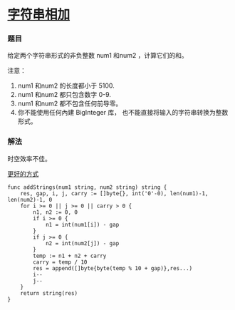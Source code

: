# [字符串相加](https://leetcode-cn.com/problems/add-strings/)

### 题目

给定两个字符串形式的非负整数 num1 和num2 ，计算它们的和。

注意：

1. num1 和num2 的长度都小于 5100.
2. num1 和num2 都只包含数字 0-9.
3. num1 和num2 都不包含任何前导零。
4. 你不能使用任何內建 BigInteger 库， 也不能直接将输入的字符串转换为整数形式。

### 解法
时空效率不佳。

[更好的方式](https://github.com/aQuaYi/LeetCode-in-Go/blob/master/Algorithms/0415.add-strings/add-strings.go)

```
func addStrings(num1 string, num2 string) string {
	res, gap, i, j, carry := []byte{}, int('0'-0), len(num1)-1, len(num2)-1, 0
	for i >= 0 || j >= 0 || carry > 0 {
		n1, n2 := 0, 0
		if i >= 0 {
			n1 = int(num1[i]) - gap
		}
		if j >= 0 {
			n2 = int(num2[j]) - gap
		}
		temp := n1 + n2 + carry
		carry = temp / 10
		res = append([]byte{byte(temp % 10 + gap)},res...)
		i--
		j--
	}
	return string(res)
}
```
